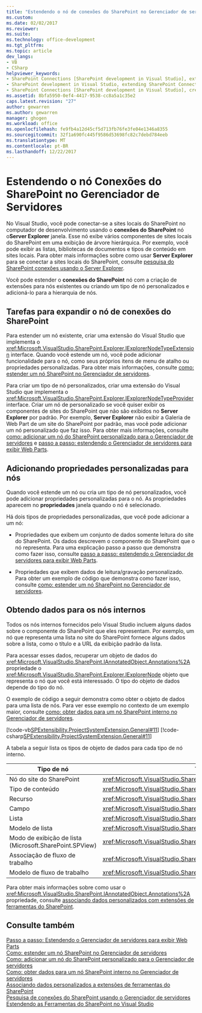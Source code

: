 ```yaml
---
title: "Estendendo o nó de conexões do SharePoint no Gerenciador de servidores | Microsoft Docs"
ms.custom: 
ms.date: 02/02/2017
ms.reviewer: 
ms.suite: 
ms.technology: office-development
ms.tgt_pltfrm: 
ms.topic: article
dev_langs:
- VB
- CSharp
helpviewer_keywords:
- SharePoint Connections [SharePoint development in Visual Studio], extending a node
- SharePoint development in Visual Studio, extending SharePoint Connections node in Server Explorer
- SharePoint Connections [SharePoint development in Visual Studio], creating a new node type
ms.assetid: 8bfa5950-0ef4-4417-9538-cc8a5a1c35e2
caps.latest.revision: "27"
author: gewarren
ms.author: gewarren
manager: ghogen
ms.workload: office
ms.openlocfilehash: fe9fb4a12d45cf5d713fb76fe3fe04e1346a8355
ms.sourcegitcommit: 32f1a690fc445f9586d53698fc82c7debd784eeb
ms.translationtype: MT
ms.contentlocale: pt-BR
ms.lasthandoff: 12/22/2017
---
```

# <a name="extending-the-sharepoint-connections-node-in-server-explorer"></a>Estendendo o nó Conexões do SharePoint no Gerenciador de Servidores
  No Visual Studio, você pode conectar-se a sites locais do SharePoint no computador de desenvolvimento usando o **conexões do SharePoint** nó o**Server Explorer** janela. Esse nó exibe vários componentes de sites locais do SharePoint em uma exibição de árvore hierárquica. Por exemplo, você pode exibir as listas, bibliotecas de documentos e tipos de conteúdo em sites locais. Para obter mais informações sobre como usar **Server Explorer** para se conectar a sites locais do SharePoint, consulte [pesquisa do SharePoint conexões usando o Server Explorer](../sharepoint/browsing-sharepoint-connections-using-server-explorer.md).  
  
 Você pode estender o **conexões do SharePoint** nó com a criação de extensões para nós existentes ou criando um tipo de nó personalizados e adicioná-lo para a hierarquia de nós.  
  
## <a name="tasks-for-extending-the-sharepoint-connections-node"></a>Tarefas para expandir o nó de conexões do SharePoint  
 Para estender um nó existente, criar uma extensão do Visual Studio que implementa o <xref:Microsoft.VisualStudio.SharePoint.Explorer.IExplorerNodeTypeExtension> interface. Quando você estende um nó, você pode adicionar funcionalidade para o nó, como seus próprios itens de menu de atalho ou propriedades personalizadas. Para obter mais informações, consulte [como: estender um nó SharePoint no Gerenciador de servidores](../sharepoint/how-to-extend-a-sharepoint-node-in-server-explorer.md).  
  
 Para criar um tipo de nó personalizados, criar uma extensão do Visual Studio que implementa o <xref:Microsoft.VisualStudio.SharePoint.Explorer.IExplorerNodeTypeProvider> interface. Criar um nó de personalizado se você quiser exibir os componentes de sites do SharePoint que não são exibidos no **Server Explorer** por padrão. Por exemplo, **Server Explorer** não exibir a Galeria de Web Part de um site do SharePoint por padrão, mas você pode adicionar um nó personalizado que faz isso. Para obter mais informações, consulte [como: adicionar um nó do SharePoint personalizado para o Gerenciador de servidores](../sharepoint/how-to-add-a-custom-sharepoint-node-to-server-explorer.md) e [passo a passo: estendendo o Gerenciador de servidores para exibir Web Parts](../sharepoint/walkthrough-extending-server-explorer-to-display-web-parts.md).  
  
## <a name="adding-custom-properties-to-nodes"></a>Adicionando propriedades personalizadas para nós  
 Quando você estende um nó ou cria um tipo de nó personalizados, você pode adicionar propriedades personalizadas para o nó. As propriedades aparecem no **propriedades** janela quando o nó é selecionado.  
  
 Há dois tipos de propriedades personalizadas, que você pode adicionar a um nó:  
  
-   Propriedades que exibem um conjunto de dados somente leitura do site do SharePoint. Os dados descrevem o componente do SharePoint que o nó representa. Para uma explicação passo a passo que demonstra como fazer isso, consulte [passo a passo: estendendo o Gerenciador de servidores para exibir Web Parts](../sharepoint/walkthrough-extending-server-explorer-to-display-web-parts.md).  
  
-   Propriedades que exibem dados de leitura/gravação personalizado. Para obter um exemplo de código que demonstra como fazer isso, consulte [como: estender um nó SharePoint no Gerenciador de servidores](../sharepoint/how-to-extend-a-sharepoint-node-in-server-explorer.md).  
  
## <a name="getting-data-for-built-in-nodes"></a>Obtendo dados para os nós internos  
 Todos os nós internos fornecidos pelo Visual Studio incluem alguns dados sobre o componente do SharePoint que eles representam. Por exemplo, um nó que representa uma lista no site do SharePoint fornece alguns dados sobre a lista, como o título e a URL da exibição padrão da lista.  
  
 Para acessar esses dados, recuperar um objeto de dados do <xref:Microsoft.VisualStudio.SharePoint.IAnnotatedObject.Annotations%2A> propriedade o <xref:Microsoft.VisualStudio.SharePoint.Explorer.IExplorerNode> objeto que representa o nó que você está interessado. O tipo do objeto de dados depende do tipo do nó.  
  
 O exemplo de código a seguir demonstra como obter o objeto de dados para uma lista de nós. Para ver esse exemplo no contexto de um exemplo maior, consulte [como: obter dados para um nó SharePoint interno no Gerenciador de servidores](../sharepoint/how-to-get-data-for-a-built-in-sharepoint-node-in-server-explorer.md).  
  
 [!code-vb[SPExtensibility.ProjectSystemExtension.General#11](../sharepoint/codesnippet/VisualBasic/projectsystemexamples/extension/serverexplorerextensionnodeinfo.vb#11)]
 [!code-csharp[SPExtensibility.ProjectSystemExtension.General#11](../sharepoint/codesnippet/CSharp/projectsystemexamples/extension/serverexplorerextensionnodeinfo.cs#11)]  
  
 A tabela a seguir lista os tipos de objeto de dados para cada tipo de nó interno.  
  
|Tipo de nó|Tipo de objeto de dados|  
|---------------|----------------------|  
|Nó do site do SharePoint|<xref:Microsoft.VisualStudio.SharePoint.Explorer.IExplorerSiteNodeInfo>|  
|Tipo de conteúdo|<xref:Microsoft.VisualStudio.SharePoint.Explorer.Extensions.IContentTypeNodeInfo>|  
|Recurso|<xref:Microsoft.VisualStudio.SharePoint.Explorer.Extensions.IFeatureNodeInfo>|  
|Campo|<xref:Microsoft.VisualStudio.SharePoint.Explorer.Extensions.IFieldNodeInfo>|  
|Lista|<xref:Microsoft.VisualStudio.SharePoint.Explorer.Extensions.IListNodeInfo>|  
|Modelo de lista|<xref:Microsoft.VisualStudio.SharePoint.Explorer.Extensions.IListTemplateNodeInfo>|  
|Modo de exibição de lista (Microsoft.SharePoint.SPView)|<xref:Microsoft.VisualStudio.SharePoint.Explorer.Extensions.IListViewNodeInfo>|  
|Associação de fluxo de trabalho|<xref:Microsoft.VisualStudio.SharePoint.Explorer.Extensions.IWorkflowAssociationNodeInfo>|  
|Modelo de fluxo de trabalho|<xref:Microsoft.VisualStudio.SharePoint.Explorer.Extensions.IWorkflowTemplateNodeInfo>|  
  
 Para obter mais informações sobre como usar o <xref:Microsoft.VisualStudio.SharePoint.IAnnotatedObject.Annotations%2A> propriedade, consulte [associando dados personalizados com extensões de ferramentas do SharePoint](../sharepoint/associating-custom-data-with-sharepoint-tools-extensions.md).  
  
## <a name="see-also"></a>Consulte também  
 [Passo a passo: Estendendo o Gerenciador de servidores para exibir Web Parts](../sharepoint/walkthrough-extending-server-explorer-to-display-web-parts.md)   
 [Como: estender um nó SharePoint no Gerenciador de servidores](../sharepoint/how-to-extend-a-sharepoint-node-in-server-explorer.md)   
 [Como: adicionar um nó do SharePoint personalizado para o Gerenciador de servidores](../sharepoint/how-to-add-a-custom-sharepoint-node-to-server-explorer.md)   
 [Como: obter dados para um nó SharePoint interno no Gerenciador de servidores](../sharepoint/how-to-get-data-for-a-built-in-sharepoint-node-in-server-explorer.md)   
 [Associando dados personalizados a extensões de ferramentas do SharePoint](../sharepoint/associating-custom-data-with-sharepoint-tools-extensions.md)   
 [Pesquisa de conexões do SharePoint usando o Gerenciador de servidores](../sharepoint/browsing-sharepoint-connections-using-server-explorer.md)   
 [Estendendo as Ferramentas do SharePoint no Visual Studio](../sharepoint/extending-the-sharepoint-tools-in-visual-studio.md)  
  
  